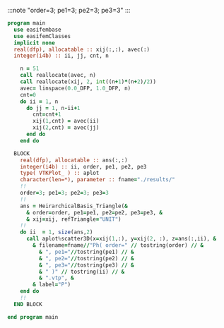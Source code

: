 :::note "order=3; pe1=3; pe2=3; pe3=3"
:::

```fortran
program main
  use easifembase
  use easifemClasses
  implicit none
  real(dfp), allocatable :: xij(:,:), avec(:)
  integer(i4b) :: ii, jj, cnt, n

    n = 51
    call reallocate(avec, n)
    call reallocate(xij, 2, int((n+1)*(n+2)/2))
    avec= linspace(0.0_DFP, 1.0_DFP, n)
    cnt=0
    do ii = 1, n
      do jj = 1, n-ii+1
        cnt=cnt+1
        xij(1,cnt) = avec(ii)
        xij(2,cnt) = avec(jj)
      end do
    end do

  BLOCK
    real(dfp), allocatable :: ans(:,:)
    integer(i4b) :: ii, order, pe1, pe2, pe3
    type( VTKPlot_ ) :: aplot
    character(len=*), parameter :: fname="./results/"
    !!
    order=3; pe1=3; pe2=3; pe3=3
    !!
    ans = HeirarchicalBasis_Triangle(&
      & order=order, pe1=pe1, pe2=pe2, pe3=pe3, &
      & xij=xij, refTriangle="UNIT")
    !!
    do ii  = 1, size(ans,2)
      call aplot%scatter3D(x=xij(1,:), y=xij(2, :), z=ans(:,ii), &
        & filename=fname//"Ph( order=" // tostring(order) // &
          & ", pe1="//tostring(pe1) // &
          & ", pe2="//tostring(pe2) // &
          & ", pe3="//tostring(pe3) // &
          & " )" // tostring(ii) // &
          & ".vtp", &
        & label="P")
    end do
    !!
  END BLOCK

end program main
```

<!-- | | | | -->
<!-- |:---: | :---: | :---: | -->
<!-- | ![](./Ph333/Ph333-1.png) | ![](./Ph333/Ph333-2.png) | ![](./Ph333/Ph333-3.png) | -->
<!-- | ![](./Ph333/Ph333-4.png) | ![](./Ph333/Ph333-5.png) | ![](./Ph333/Ph333-6.png) | -->
<!-- | ![](./Ph333/Ph333-7.png) | ![](./Ph333/Ph333-8.png) | ![](./Ph333/Ph333-9.png) | -->
<!-- | ![](./Ph333/Ph333-10.png) | | | -->
